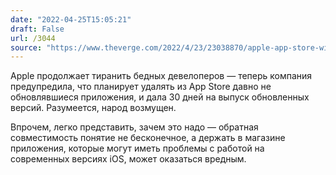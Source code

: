 ```yaml
---
date: "2022-04-25T15:05:21"
draft: False
url: /3044
source: "https://www.theverge.com/2022/4/23/23038870/apple-app-store-widely-remove-outdated-apps-developers?scrolla=5eb6d68b7fedc32c19ef33b4"
---
```


Apple продолжает тиранить бедных девелоперов — теперь компания предупредила, что планирует удалять из App Store давно не обновлявшиеся приложения, и дала 30 дней на выпуск обновленных версий. Разумеется, народ возмущен.

Впрочем, легко представить, зачем это надо — обратная совместимость понятие не бесконечное, а держать в магазине приложения, которые могут иметь проблемы с работой на современных версиях iOS, может оказаться вредным.
